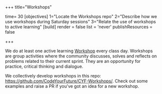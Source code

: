 +++
title="Workshops"

time= 30
[objectives]
1="Locate the Workshops repo"
2="Describe how we use workshops during Saturday sessions"
3="Relate the use of workshops to active learning"
[build]
  render = false
  list = 'never'
  publishResources = false

+++

We do at least one active learning [Workshop](https://github.com/CodeYourFuture/CYF-Workshops/) every class day. Workshops are group activities where the community discusses, solves and reflects on problems related to their current sprint. They are an opportunity for practice, critical thinking and dialogue.

We collectively develop workshops in this repo: https://github.com/CodeYourFuture/CYF-Workshops/. Check out some examples and raise a PR if you've got an idea for a new workshop.

